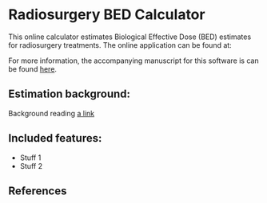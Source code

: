 # Radiosurgery BED Calculator

This online calculator estimates Biological Effective Dose (BED) estimates for radiosurgery treatments. The online application can be found at: 

For more information, the accompanying manuscript for this software is can be found [here][1].

 ## Estimation background:
Background reading [a link][2]

## Included features:
* Stuff 1
* Stuff 2

## References
[1]: http://example.com/ "Title"
[2]: http://example.org/ "Title"
